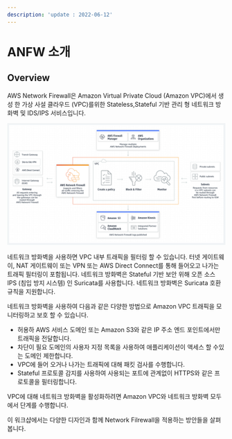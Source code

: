 ```yaml
---
description: 'update : 2022-06-12'
---
```


# ANFW 소개

## Overview

AWS Network Firewall은 Amazon Virtual Private Cloud (Amazon VPC)에서 생성 한 가상 사설 클라우드 (VPC)를위한 Stateless,Stateful 기반 관리 형 네트워크 방화벽 및 IDS/IPS 서비스입니다.

![](<../.gitbook/assets/image (210) (1) (1) (1).png>)

네트워크 방화벽을 사용하면 VPC 내부 트래픽을 필터링 할 수 있습니다. 터넷 게이트웨이, NAT 게이트웨이 또는 VPN 또는 AWS Direct Connect를 통해 들어오고 나가는 트래픽 필터링이 포함됩니다. 네트워크 방화벽은 Stateful 기반 보안 위해 오픈 소스 IPS (침입 방지 시스템) 인 Suricata를 사용합니다. 네트워크 방화벽은 Suricata 호환 규칙을 지원합니다.

네트워크 방화벽을 사용하여 다음과 같은 다양한 방법으로 Amazon VPC 트래픽을 모니터링하고 보호 할 수 있습니다.

* 허용하 AWS 서비스 도메인 또는 Amazon S3와 같은 IP 주소 엔드 포인트에서만 트래픽을 전달합니다.
* 차단이 필요 도메인의 사용자 지정 목록을 사용하여 애플리케이션이 액세스 할 수있는 도메인 제한합니다.
* VPC에 들어 오거나 나가는 트래픽에 대해 패킷 검사를 수행합니다.
* Stateful 프로토콜 감지를 사용하여 사용되는 포트에 관계없이 HTTPS와 같은 프로토콜을 필터링합니다.

VPC에 대해 네트워크 방화벽을 활성화하려면 Amazon VPC와 네트워크 방화벽 모두에서 단계를 수행합니다.

이 워크샵에서는 다양한 디자인과 함께 Network Filrewall을 적용하는 방안들을 살펴 봅니다.



